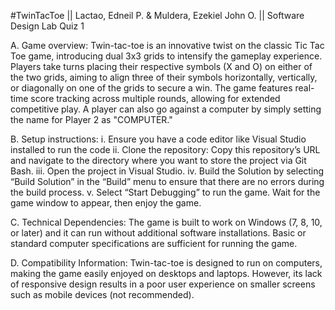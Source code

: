 #TwinTacToe || Lactao, Edneil P. & Muldera, Ezekiel John O. || Software Design Lab Quiz 1

A. Game overview:
Twin-tac-toe is an innovative twist on the classic Tic Tac Toe game, introducing dual 3x3 grids to intensify the gameplay experience. Players take turns placing their respective symbols (X and O) on either of the two grids, aiming to align three of their symbols horizontally, vertically, or diagonally on one of the grids to secure a win. The game features real-time score tracking across multiple rounds, allowing for extended competitive play. A player can also go against a computer by simply setting the name for Player 2 as "COMPUTER."

B. Setup instructions:
   i. Ensure you have a code editor like Visual Studio installed to run the code
   ii. Clone the repository: Copy this repository’s URL and navigate to the directory where you want to store the project via Git Bash. 
   iii. Open the project in Visual Studio.
   iv. Build the Solution by selecting “Build Solution” in the “Build” menu to ensure that there are no errors during the build process.
   v. Select “Start Debugging” to run the game. Wait for the game window to appear, then enjoy the game.

            
C. Technical Dependencies:
The game is built to work on Windows (7, 8, 10, or later) and it can run without additional software installations. Basic or standard computer specifications are sufficient for running the game.

D. Compatibility Information:
Twin-tac-toe is designed to run on computers, making the game easily enjoyed on desktops and laptops. However, its lack of responsive design results in a poor user experience on smaller screens such as mobile devices (not recommended).














